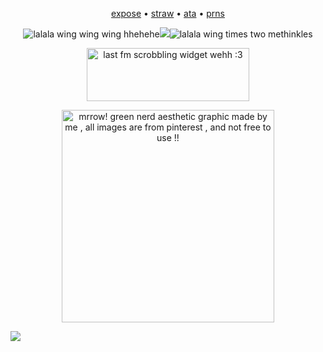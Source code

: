 <p align="center"><a href="https://docs.google.com/document/d/1PZBPPCn5mdzmKCY0bvNtKniAR_rKWLjFJCnQf0ii8yg/edit?tab=t.0">expose</a> • <a href="https://4lung.straw.page/cw">straw</a> • <a href="https://greenbean.atabook.org">ata</a> • <a href="https://pronouns.cc/@funfettimix">prns</a><p align="center">
    
<p align="center"><img src="https://watermelon.crd.co/assets/images/gallery01/450da4a9.gif?v=bc28efca" title="lalala wing wing wing hhehehe"><img src="https://komarev.com/ghpvc/?username=greenbeanX3-username&color=8BC38D&style=plastic&label=ꉂ(˵˃+ᗜ+˂˵)+𓆩♡𓆪+──★+˙📗+!!+++++++++++++++++&abreviated=true"><img src="https://watermelon.crd.co/assets/images/gallery01/904808c8.gif?v=bc28efca" title="lalala wing times two methinkles"><p align="center">

<p align="center"><img src="https://lastfm.dedomil.workers.dev/greenbeanx3?dark&spin&rainbow" title="last fm scrobbling widget wehh :3" width="260" height="85><p align="center">

<p align="center"><a target="_blank"><img src="https://github.com/user-attachments/assets/6a60e394-c63e-4783-8003-aa71c1fe1981" alt="mrrow! green nerd aesthetic graphic made by me , all images are from pinterest , and not free to use !!" title="green nerd graphic .ᐟ gif was made by me , all art credit to pinterest , NOT FREE TO USE .ᐟ :3" width="340" height="340"><p align="center">

![](https://hit.yhype.me/github/profile?account_id=196847782)
